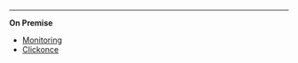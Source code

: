 <!-- markdownlint-disable-next-line first-line-heading 
**Saas**
- [Introduction](introduction)
-->
---

**On Premise**

<!--* [Home](/)-->
* [Monitoring](/en/monitor/monitor)
* [Clickonce](/en/clickonce/clickonce)
<!--* [Biosigner](/en-us/biosigner)-->
